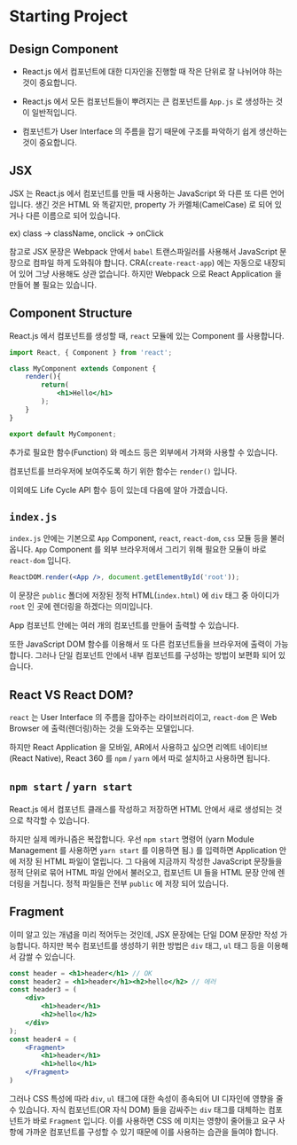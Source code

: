 # Starting Project

## Design Component

- React.js 에서 컴포넌트에 대한 디자인을 진행할 때 작은 단위로 잘 나뉘어야 하는 것이 중요합니다.

- React.js 에서 모든 컴포넌트들이 뿌려지는 큰 컴포넌트를 `App.js` 로 생성하는 것이 일반적입니다.

- 컴포넌트가 User Interface 의 주름을 잡기 때문에 구조를 파악하기 쉽게 생산하는 것이 중요합니다.

## JSX

JSX 는 React.js 에서 컴포넌트를 만들 때 사용하는 JavaScript 와 다른 또 다른 언어 입니다. 생긴 것은 HTML 와 똑같지만, property 가 카멜체(CamelCase) 로 되어 있거나 다른 이름으로 되어 있습니다.

ex) class → className, onclick → onClick

참고로 JSX 문장은 Webpack 안에서 `babel` 트랜스파일러를 사용해서 JavaScript 문장으로 컴파일 하게 도와줘야 합니다. CRA(`create-react-app`) 에는 자동으로 내장되어 있어 그냥 사용해도 상관 없습니다. 하지만 Webpack 으로 React Application 을 만들어 볼 필요는 있습니다.

## Component Structure

React.js 에서 컴포넌트를 생성할 때, `react` 모듈에 있는 Component 를 사용합니다.

```jsx
import React, { Component } from 'react';

class MyComponent extends Component {
    render(){
        return(
            <h1>Hello</h1>
        );
    }
}

export default MyComponent;
```

추가로 필요한 함수(Function) 와 메소드 등은 외부에서 가져와 사용할 수 있습니다.

컴포넌트를 브라우저에 보여주도록 하기 위한 함수는 `render()` 입니다.

이외에도 Life Cycle API 함수 등이 있는데 다음에 알아 가겠습니다.

## `index.js`

`index.js` 안에는 기본으로 `App` Component, `react`, `react-dom`, `css` 모듈 등을 불러옵니다. `App` Component 를 외부 브라우저에서 그리기 위해 필요한 모듈이 바로 `react-dom` 입니다.

```jsx
ReactDOM.render(<App />, document.getElementById('root'));
```

이 문장은 `public` 폴더에 저장된 정적 HTML(`index.html`) 에 `div` 태그 중 아이디가 `root` 인 곳에 렌더링을 하겠다는 의미입니다.

App 컴포넌트 안에는 여러 개의 컴포넌트를 만들어 출력할 수 있습니다.

또한 JavaScript DOM 함수를 이용해서 또 다른 컴포넌트들을 브라우저에 출력이 가능합니다. 그러나 단일 컴포넌트 안에서 내부 컴포넌트를 구성하는 방법이 보편화 되어 있습니다.

## React VS React DOM?

`react` 는 User Interface 의 주름을 잡아주는 라이브러리이고, `react-dom` 은 Web Browser 에 출력(렌더링)하는 것을 도와주는 모델입니다. 

하지만 React Application 을 모바일, AR에서 사용하고 싶으면 리엑트 네이티브(React Native), React 360 를 `npm` / `yarn` 에서 따로 설치하고 사용하면 됩니다.

## `npm start` / `yarn start`

React.js 에서 컴포넌트 클래스를 작성하고 저장하면 HTML 안에서 새로 생성되는 것으로 착각할 수 있습니다.

하지만 실제 메카니즘은 복잡합니다. 우선 `npm start` 명령어 (yarn Module Management 를 사용하면 `yarn start` 를 이용하면 됨.) 를 입력하면 Application 안에 저장 된 HTML 파일이 열립니다. 그 다음에 지금까지 작성한 JavaScript 문장들을 정적 단위로 묶어 HTML 파일 안에서 불러오고, 컴포넌트 UI 들을 HTML 문장 안에 렌더링을 거칩니다. 정적 파일들은 전부 `public` 에 저장 되어 있습니다.

## Fragment

이미 알고 있는 개념을 미리 적어두는 것인데, JSX 문장에는 단일 DOM 문장만 작성 가능합니다. 하지만 복수 컴포넌트를 생성하기 위한 방법은 `div` 태그, `ul` 태그 등을 이용해서 감쌀 수 있습니다.

```jsx
const header = <h1>header</h1> // OK
const header2 = <h1>header</h1><h2>hello</h2> // 에러
const header3 = (
    <div>
        <h1>header</h1>
        <h2>hello</h2>
    </div>
);
const header4 = (
    <Fragment>
        <h1>header</h1>
        <h1>hello</h1>
    </Fragment>
)
```

그러나 CSS 특성에 따라 `div`, `ul` 태그에 대한 속성이 종속되어 UI 디자인에 영향을 줄 수 있습니다. 자식 컴포넌트(OR 자식 DOM) 들을 감싸주는 `div` 태그를 대체하는 컴포넌트가 바로 `Fragment` 입니다. 이를 사용하면 CSS 에 미치는 영향이 줄어들고 요구 사항에 가까운 컴포넌트를 구성할 수 있기 때문에 이를 사용하는 습관을 들여야 합니다.

